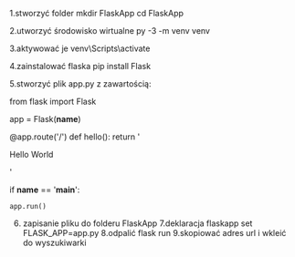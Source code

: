 1.stworzyć folder
mkdir FlaskApp
cd FlaskApp

2.utworzyć środowisko wirtualne
py -3 -m venv venv

3.aktywować je
venv\Scripts\activate

4.zainstalować flaska
pip install Flask

5.stworzyć plik app.py z zawartością:

from flask import Flask

app = Flask(__name__)


@app.route('/')
def hello():
    return '<p>Hello World<p>'


if __name__ == '__main__':
    
    app.run()
6. zapisanie pliku do folderu FlaskApp
7.deklaracja flaskapp
set FLASK_APP=app.py
8.odpalić
 flask run
9.skopiować adres url i wkleić do wyszukiwarki
  
